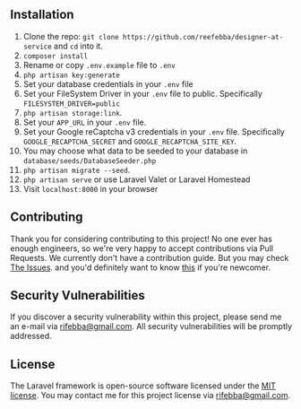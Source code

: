 ## Installation

1. Clone the repo: `git clone https://github.com/reefebba/designer-at-service` and `cd` into it.
1. `composer install`
1. Rename or copy `.env.example` file to `.env`
1. `php artisan key:generate`
1. Set your database credentials in your `.env` file
1. Set your FileSystem Driver in your `.env` file to public. Specifically `FILESYSTEM_DRIVER=public`
1. `php artisan storage:link`.
1. Set your `APP_URL` in your `.env` file.
1. Set your Google reCaptcha v3 credentials in your `.env` file. Specifically `GOOGLE_RECAPTCHA_SECRET` and `GOOGLE_RECAPTCHA_SITE_KEY`. 
1. You may choose what data to be seeded to your database in `database/seeds/DatabaseSeeder.php`
1. `php artisan migrate --seed`.
1. `php artisan serve` or use Laravel Valet or Laravel Homestead
1. Visit `localhost:8000` in your browser

## Contributing

Thank you for considering contributing to this project! No one ever has enough engineers, so we're very happy to accept contributions via Pull Requests. We currently don't have a contribution guide. But you may check [The Issues](https://github.com/reefebba/designer-at-service/issues). and you'd definitely want to know [this](https://help.github.com/en/articles/closing-issues-using-keywords) if you're newcomer.

## Security Vulnerabilities

If you discover a security vulnerability within this project, please send me an  e-mail via [rifebba@gmail.com](). All security vulnerabilities will be promptly addressed.

## License

The Laravel framework is open-source software licensed under the [MIT license](https://opensource.org/licenses/MIT). 
You may contact me for this project license via [rifebba@gmail.com]().
